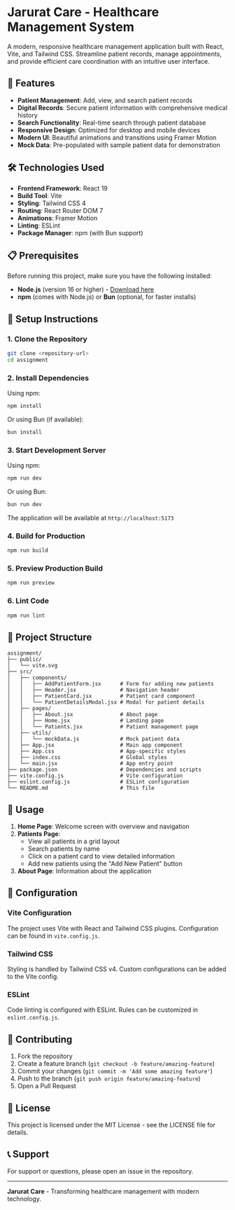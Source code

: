 # Jarurat Care - Healthcare Management System

A modern, responsive healthcare management application built with React, Vite, and Tailwind CSS. Streamline patient records, manage appointments, and provide efficient care coordination with an intuitive user interface.

## 🚀 Features

- **Patient Management**: Add, view, and search patient records
- **Digital Records**: Secure patient information with comprehensive medical history
- **Search Functionality**: Real-time search through patient database
- **Responsive Design**: Optimized for desktop and mobile devices
- **Modern UI**: Beautiful animations and transitions using Framer Motion
- **Mock Data**: Pre-populated with sample patient data for demonstration

## 🛠️ Technologies Used

- **Frontend Framework**: React 19
- **Build Tool**: Vite
- **Styling**: Tailwind CSS 4
- **Routing**: React Router DOM 7
- **Animations**: Framer Motion
- **Linting**: ESLint
- **Package Manager**: npm (with Bun support)

## 📋 Prerequisites

Before running this project, make sure you have the following installed:

- **Node.js** (version 16 or higher) - [Download here](https://nodejs.org/)
- **npm** (comes with Node.js) or **Bun** (optional, for faster installs)

## 🚀 Setup Instructions

### 1. Clone the Repository

```bash
git clone <repository-url>
cd assignment
```

### 2. Install Dependencies

Using npm:
```bash
npm install
```

Or using Bun (if available):
```bash
bun install
```

### 3. Start Development Server

Using npm:
```bash
npm run dev
```

Or using Bun:
```bash
bun run dev
```

The application will be available at `http://localhost:5173`

### 4. Build for Production

```bash
npm run build
```

### 5. Preview Production Build

```bash
npm run preview
```

### 6. Lint Code

```bash
npm run lint
```

## 📁 Project Structure

```
assignment/
├── public/
│   └── vite.svg
├── src/
│   ├── components/
│   │   ├── AddPatientForm.jsx      # Form for adding new patients
│   │   ├── Header.jsx              # Navigation header
│   │   ├── PatientCard.jsx         # Patient card component
│   │   └── PatientDetailsModal.jsx # Modal for patient details
│   ├── pages/
│   │   ├── About.jsx               # About page
│   │   ├── Home.jsx                # Landing page
│   │   └── Patients.jsx            # Patient management page
│   ├── utils/
│   │   └── mockData.js             # Mock patient data
│   ├── App.jsx                     # Main app component
│   ├── App.css                     # App-specific styles
│   ├── index.css                   # Global styles
│   └── main.jsx                    # App entry point
├── package.json                    # Dependencies and scripts
├── vite.config.js                  # Vite configuration
├── eslint.config.js                # ESLint configuration
└── README.md                       # This file
```

## 🎯 Usage

1. **Home Page**: Welcome screen with overview and navigation
2. **Patients Page**:
   - View all patients in a grid layout
   - Search patients by name
   - Click on a patient card to view detailed information
   - Add new patients using the "Add New Patient" button
3. **About Page**: Information about the application

## 🔧 Configuration

### Vite Configuration

The project uses Vite with React and Tailwind CSS plugins. Configuration can be found in `vite.config.js`.

### Tailwind CSS

Styling is handled by Tailwind CSS v4. Custom configurations can be added to the Vite config.

### ESLint

Code linting is configured with ESLint. Rules can be customized in `eslint.config.js`.

## 🤝 Contributing

1. Fork the repository
2. Create a feature branch (`git checkout -b feature/amazing-feature`)
3. Commit your changes (`git commit -m 'Add some amazing feature'`)
4. Push to the branch (`git push origin feature/amazing-feature`)
5. Open a Pull Request

## 📄 License

This project is licensed under the MIT License - see the LICENSE file for details.

## 📞 Support

For support or questions, please open an issue in the repository.

---

**Jarurat Care** - Transforming healthcare management with modern technology.
